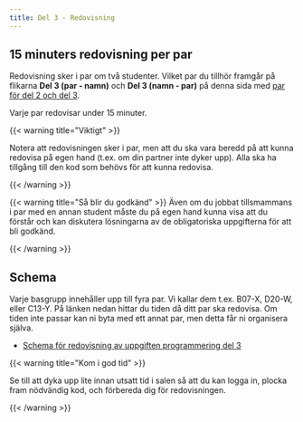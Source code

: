 ```yaml
---
title: Del 3 - Redovisning
---
```


## 15 minuters redovisning per par

Redovisning sker i par om två studenter. Vilket par du tillhör
framgår på flikarna **Del 3 (par - namn)** och **Del 3 (namn - par)** på denna
sida med [par för del 2 och del 3][pairs]. 

[pairs]:https://docs.google.com/spreadsheets/d/16sCWDDmYSWo8uxni8rnyzLQ0rGzK3LkN75B074qL1xI/pubhtml# 

Varje par redovisar under 15 minuter. 

{{< warning title="Viktigt" >}}

Notera att redovisningen sker i par, men att du ska vara beredd på att kunna
redovisa på egen hand (t.ex. om din partner inte dyker upp). Alla ska ha
tillgång till den kod som behövs för att kunna redovisa.

{{< /warning >}}


{{< warning title="Så blir du godkänd" >}}
Även om du jobbat tillsmammans i par med en annan student måste du på
egen hand kunna visa att du förstår och kan diskutera lösningarna av de
obligatoriska uppgifterna för att bli godkänd.

{{< /warning >}}

## Schema 

Varje basgrupp innehåller upp till fyra par. Vi kallar dem t.ex. B07-X, D20-W,
eller C13-Y. På länken nedan hittar du tiden då ditt par ska redovisa. Om tiden
inte passar kan ni byta med ett annat par, men detta får ni organisera själva.

- [Schema för redovisning av uppgiften programmering del 3](https://docs.google.com/spreadsheets/d/1Xf0QuZ7Tz59FeIolqH0bZPEunc4zDnY5m8HxwQFS1e0/pubhtml)

{{< warning title="Kom i god tid" >}}

Se till att dyka upp lite innan utsatt tid i salen så att du kan logga in, plocka fram
nödvändig kod, och förbereda dig för redovisningen.

{{< /warning >}}
